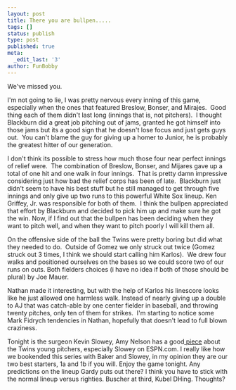 ```yaml
---
layout: post
title: There you are bullpen.....
tags: []
status: publish
type: post
published: true
meta:
  _edit_last: '3'
author: FunBobby
---
```

We've missed you.

I'm not going to lie, I was pretty nervous every inning of this game, especially when the ones that featured Breslow, Bonser, and Mirajes.  Good thing each of them didn't last long (innings that is, not pitchers).  I thought Blackburn did a great job pitching out of jams, granted he got himself into those jams but its a good sign that he doesn't lose focus and just gets guys out.  You can't blame the guy for giving up a homer to Junior, he is probably the greatest hitter of our generation.

I don't think its possible to stress how much those four near perfect innings of relief were.  The combination of Breslow, Bonser, and Mijares gave up a total of one hit and one walk in four innings.  That is pretty damn impressive considering just how bad the relief corps has been of late.  Blackburn just didn't seem to have his best stuff but he still managed to get through five innings and only give up two runs to this powerful White Sox lineup. Ken Griffey, Jr. was responsible for both of them.  I think the bullpen appreciated that effort by Blackburn and decided to pick him up and make sure he got the win. Now, if I find out that the bullpen has been deciding when they want to pitch well, and when they want to pitch poorly I will kill them all.

On the offensive side of the ball the Twins were pretty boring but did what they needed to do.  Outside of Gomez we only struck out twice (Gomez struck out 3 times, I think we should start calling him Karlos).  We drew four walks and positioned ourselves on the bases so we could score two of our runs on outs. Both fielders choices (i have no idea if both of those should be plural) by Joe Mauer.

Nathan made it interesting, but with the help of Karlos his linescore looks like he just allowed one harmless walk. Instead of nearly giving up a double to AJ that was catch-able by one center fielder in baseball, and throwing twenty pitches, only ten of them for strikes.  I'm starting to notice some Mark Fidrych tendencies in Nathan, hopefully that doesn't lead to full blown craziness.

Tonight is the surgeon Kevin Slowey, Amy Nelson has a good<a href="http://sports.espn.go.com/mlb/news/story?id=3607999"> piece</a> about the Twins young pitchers, especially Slowey on ESPN.com. I really like how we bookended this series with Baker and Slowey, in my opinion they are our two best starters, 1a and 1b if you will. Enjoy the game tonight. Any predictions on the lineup Gardy puts out there? I think you have to stick with the normal lineup versus righties. Buscher at third, Kubel DHing. Thoughts?
